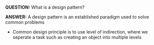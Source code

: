 **QUESTION:** What is a design pattern? 

**ANSWER:** A design pattern is an established paradigm used to solve common problems
  
- Common design principle is to use level of indirection, where we seperate a task such as creating an object into multiple levels